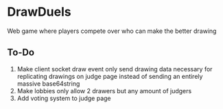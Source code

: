 # DrawDuels
Web game where players compete over who can make the better drawing

## To-Do
1. Make client socket draw event only send drawing data necessary for replicating drawings on judge page instead of sending an entirely massive base64string
2. Make lobbies only allow 2 drawers but any amount of judgers
3. Add voting system to judge page
